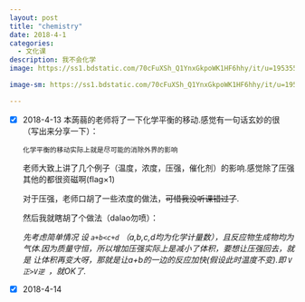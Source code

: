 ```yaml
---
layout: post
title: "chemistry"
date: 2018-4-1
categories:
  - 文化课
description: 我不会化学
image: https://ss1.bdstatic.com/70cFuXSh_Q1YnxGkpoWK1HF6hhy/it/u=1953552311,864954066&fm=27&gp=0.jpg

image-sm: https://ss1.bdstatic.com/70cFuXSh_Q1YnxGkpoWK1HF6hhy/it/u=1953552311,864954066&fm=27&gp=0.jpg

---
```

- [x] 2018-4-13 本蒟蒻的老师将了一下化学平衡的移动.感觉有一句话玄妙的很（写出来分享一下）：

  ```
  化学平衡的移动实际上就是尽可能的消除外界的影响
  ```

  老师大致上讲了几个例子（温度，浓度，压强，催化剂）的影响.感觉除了压强其他的都很资磁啊(flag×1)

  对于压强，老师口胡了一些浓度的做法，~~可惜我没听课错过了~~.

  然后我就瞎胡了个做法（dalao勿喷）：

  
  _先考虑简单情况 设 `a+b<c+d` （a,b,c,d均为化学计量数），且反应物生成物均为气体.因为质量守恒，所以增加压强实际上是减小了体积，要想让压强回去，就是     让体积再变大呀，那就是让a+b的一边的反应加快(假设此时温度不变).即 `V正>V逆 `，就OK了._
  
- [x] 2018-4-14
